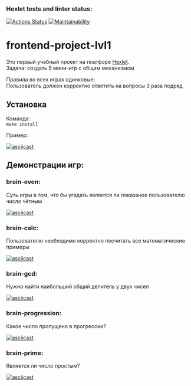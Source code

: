 ### Hexlet tests and linter status:
[![Actions Status](https://github.com/Dima22099/frontend-project-44/workflows/hexlet-check/badge.svg)](https://github.com/Dima22099/frontend-project-44/actions)
[![Maintainability](https://api.codeclimate.com/v1/badges/16544b870cd132cd962b/maintainability)](https://codeclimate.com/github/Dima22099/frontend-project-44/maintainability)


# frontend-project-lvl1

Это первый учебный проект на платфоре [Hexlet](https://ru.hexlet.io/).  
Задача: создать 5 мини-игр с общим механизмом

Правила во всех играх одинковые:  
Пользователь должен корректно ответить на вопросы 3 раза подряд


## **Установка**

Команда:  
```make install```

Пример:

[![asciicast](https://asciinema.org/a/8vWtroB4b9zNSLF00yJXQS4Tm.svg)](https://asciinema.org/a/8vWtroB4b9zNSLF00yJXQS4Tm)


## Демонстрации игр:


### brain-even:
Суть игры в том, что бы угадать является ли показаное пользователю число чётным

[![asciicast](https://asciinema.org/a/dZghLISzvVLQHzysByzZzwCd9.svg)](https://asciinema.org/a/dZghLISzvVLQHzysByzZzwCd9)

### brain-calc: 
Пользователю необходимо корректно посчитать все математические примеры

[![asciicast](https://asciinema.org/a/HBKjgcY6Mc7g1n5KrX1dZUfoY.svg)](https://asciinema.org/a/HBKjgcY6Mc7g1n5KrX1dZUfoY)


### brain-gcd:
Нужно найти наибольший общий делитель у двух чисел

[![asciicast](https://asciinema.org/a/vUCQfqLqwwhMTB1tzghWhQFY4.svg)](https://asciinema.org/a/vUCQfqLqwwhMTB1tzghWhQFY4)


### brain-progression: 
Какое число пропущено в прогрессии?

[![asciicast](https://asciinema.org/a/2Wk9I2bYYdD6rpJL3ID8swrFt.svg)](https://asciinema.org/a/2Wk9I2bYYdD6rpJL3ID8swrFt)


### brain-prime: 
Является ли число простым?

[![asciicast](https://asciinema.org/a/keQuvUkrYbA27t5HrzNhCX5nt.svg)](https://asciinema.org/a/keQuvUkrYbA27t5HrzNhCX5nt)
